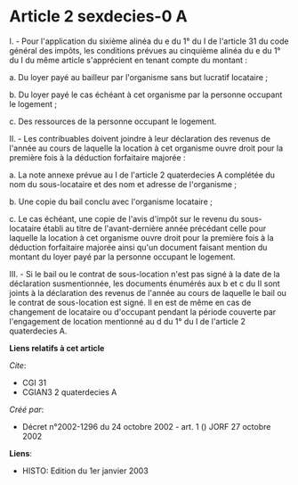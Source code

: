 # Article 2 sexdecies-0 A

I. - Pour l'application du sixième alinéa du e du 1° du I de l'article 31 du code général des impôts, les conditions prévues
au cinquième alinéa du e du 1° du I du même article s'apprécient en tenant compte du montant :

a. Du loyer payé au bailleur par l'organisme sans but lucratif locataire ;

b. Du loyer payé le cas échéant à cet organisme par la personne occupant le logement ;

c. Des ressources de la personne occupant le logement.

II. - Les contribuables doivent joindre à leur déclaration des revenus de l'année au cours de laquelle la location à cet
organisme ouvre droit pour la première fois à la déduction forfaitaire majorée :

a. La note annexe prévue au I de l'article 2 quaterdecies A complétée du nom du sous-locataire et des nom et adresse de
l'organisme ;

b. Une copie du bail conclu avec l'organisme locataire ;

c. Le cas échéant, une copie de l'avis d'impôt sur le revenu du sous-locataire établi au titre de l'avant-dernière année
précédant celle pour laquelle la location à cet organisme ouvre droit pour la première fois à la déduction forfaitaire
majorée ainsi qu'un document faisant mention du montant du loyer payé par la personne occupant le logement.

III. - Si le bail ou le contrat de sous-location n'est pas signé à la date de la déclaration susmentionnée, les documents
énumérés aux b et c du II sont joints à la déclaration des revenus de l'année au cours de laquelle le bail ou le contrat de
sous-location est signé. Il en est de même en cas de changement de locataire ou d'occupant pendant la période couverte par
l'engagement de location mentionné au d du 1° du I de l'article 2 quaterdecies A.

**Liens relatifs à cet article**

_Cite_:

  - CGI 31
  - CGIAN3 2 quaterdecies A

_Créé par_:

  - Décret n°2002-1296 du 24 octobre 2002 - art. 1 () JORF 27 octobre 2002

**Liens**:

  - HISTO: Edition du 1er janvier 2003
